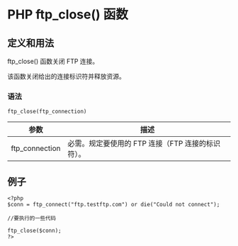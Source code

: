 # PHP ftp_close() 函数



## 定义和用法

ftp_close() 函数关闭 FTP 连接。

该函数关闭给出的连接标识符并释放资源。

### 语法

```
ftp_close(ftp_connection)
```

| 参数 | 描述 |
| --- | --- |
| ftp_connection | 必需。规定要使用的 FTP 连接（FTP 连接的标识符）。 |

## 例子

```
<?php
$conn = ftp_connect("ftp.testftp.com") or die("Could not connect");

//要执行的一些代码

ftp_close($conn);
?>
```



